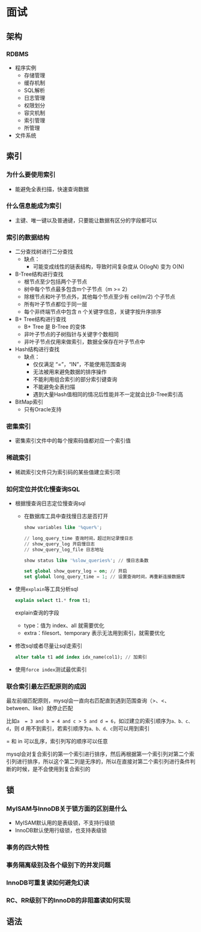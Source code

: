# 面试



## 架构

### RDBMS

+ 程序实例
  + 存储管理
  + 缓存机制
  + SQL解析
  + 日志管理
  + 权限划分
  + 容灾机制
  + 索引管理
  + 所管理
+ 文件系统



## 索引

### 为什么要使用索引

+ 能避免全表扫描，快速查询数据



### 什么信息能成为索引

+ 主键、唯一键以及普通键，只要能让数据有区分的字段都可以



### 索引的数据结构

+ 二分查找树进行二分查找
  + 缺点：
    + 可能变成线性的链表结构，导致时间复杂度从 O(logN) 变为 O(N)
+ B-Tree结构进行查找
  + 根节点至少包括两个子节点
  + 树中每个节点最多包含m个子节点（m >= 2）
  + 除根节点和叶子节点外，其他每个节点至少有 ceil(m/2) 个子节点
  + 所有叶子节点都位于同一层
  + 每个非终端节点中包含 n 个关键字信息，关键字按升序排序
+ B+ Tree结构进行查找
  + B+ Tree 是 B-Tree 的变体
  + 非叶子节点的子树指针与关键字个数相同
  + 非叶子节点仅用来做索引，数据全保存在叶子节点中
+ Hash结构进行查找
  + 缺点：
    + 仅仅满足 “=”，“IN”，不能使用范围查询
    + 无法被用来避免数据的排序操作
    + 不能利用组合索引的部分索引键查询
    + 不能避免全表扫描
    + 遇到大量Hash值相同的情况后性能并不一定就会比B-Tree索引高
+ BitMap索引
  + 只有Oracle支持



### 密集索引

+ 密集索引文件中的每个搜索码值都对应一个索引值



### 稀疏索引

+ 稀疏索引文件只为索引码的某些值建立索引项



### 如何定位并优化慢查询SQL

+ 根据慢查询日志定位慢查询sql

  + 在数据库工具中查找慢日志是否打开

    ```sql
    show variables like '%quer%';
    
    // long_query_time 查询时间，超过则记录慢日志
    // show_query_log 开启慢日志
    // show_query_log_file 日志地址
    
    show status like '%slow_queries%'; // 慢日志条数
    
    set global show_query_log = on; // 开启
    set global long_query_time = 1; // 设置查询时间，再重新连接数据库
    ```

+ 使用`explain`等工具分析sql

  ```sql
  explain select t1.* from t1;
  ```

  explain查询的字段

  + type：值为 index、all 就需要优化
  + extra：filesort、temporary 表示无法用到索引，就需要优化

+ 修改sql或者尽量让sql走索引

  ```sql
  alter table t1 add index idx_name(col1); // 加索引
  ```

+ 使用`force index`测试最优索引



### 联合索引最左匹配原则的成因

最左前缀匹配原则，mysql会一直向右匹配直到遇到范围查询（>、<、between、like）就停止匹配

比如`a  = 3 and b = 4 and c > 5 and d = 6`，如过建立的索引顺序为`a、b、c、d`，则 d 用不到索引，若索引顺序为`a、b、d、c`则可以用到索引

= 和 in 可以乱序，索引列写的顺序可以任意



mysql会对复合索引的第一个索引进行排序，然后再根据第一个索引列对第二个索引列进行排序，所以这个第二列是无序的，所以在直接对第二个索引列进行条件判断的时候，是不会使用到复合索引的





## 锁

### MyISAM与InnoDB关于锁方面的区别是什么

+ MyISAM默认用的是表级锁，不支持行级锁
+ InnoDB默认使用行级锁，也支持表级锁

### 事务的四大特性

### 事务隔离级别及各个级别下的并发问题

### InnoDB可重复读如何避免幻读

### RC、RR级别下的InnoDB的非阻塞读如何实现



## 语法




























